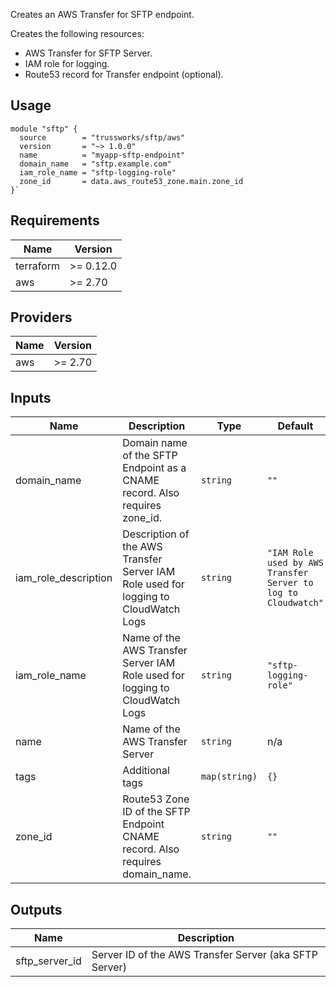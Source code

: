 Creates an AWS Transfer for SFTP endpoint.

Creates the following resources:

* AWS Transfer for SFTP Server.
* IAM role for logging.
* Route53 record for Transfer endpoint (optional).

## Usage

```hcl
module "sftp" {
  source        = "trussworks/sftp/aws"
  version       = "~> 1.0.0"
  name          = "myapp-sftp-endpoint"
  domain_name   = "sftp.example.com"
  iam_role_name = "sftp-logging-role"
  zone_id       = data.aws_route53_zone.main.zone_id
}`
```

<!-- BEGINNING OF PRE-COMMIT-TERRAFORM DOCS HOOK -->
## Requirements

| Name | Version |
|------|---------|
| terraform | >= 0.12.0 |
| aws | >= 2.70 |

## Providers

| Name | Version |
|------|---------|
| aws | >= 2.70 |

## Inputs

| Name | Description | Type | Default | Required |
|------|-------------|------|---------|:--------:|
| domain\_name | Domain name of the SFTP Endpoint as a CNAME record.  Also requires zone\_id. | `string` | `""` | no |
| iam\_role\_description | Description of the AWS Transfer Server IAM Role used for logging to CloudWatch Logs | `string` | `"IAM Role used by AWS Transfer Server to log to Cloudwatch"` | no |
| iam\_role\_name | Name of the AWS Transfer Server IAM Role used for logging to CloudWatch Logs | `string` | `"sftp-logging-role"` | no |
| name | Name of the AWS Transfer Server | `string` | n/a | yes |
| tags | Additional tags | `map(string)` | `{}` | no |
| zone\_id | Route53 Zone ID of the SFTP Endpoint CNAME record.  Also requires domain\_name. | `string` | `""` | no |

## Outputs

| Name | Description |
|------|-------------|
| sftp\_server\_id | Server ID of the AWS Transfer Server (aka SFTP Server) |

<!-- END OF PRE-COMMIT-TERRAFORM DOCS HOOK -->
